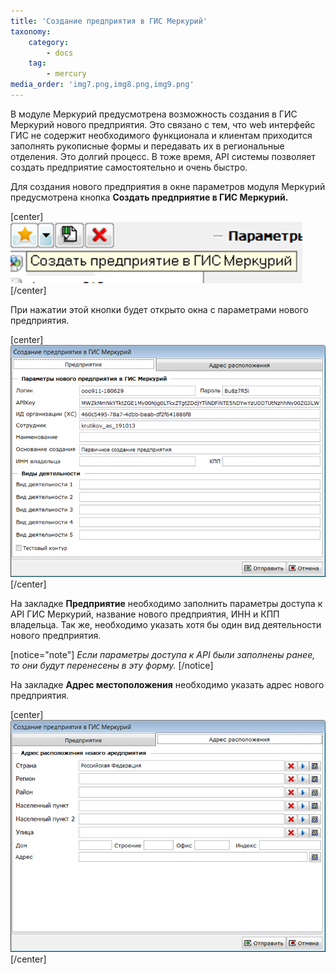 ```yaml
---
title: 'Создание предприятия в ГИС Меркурий'
taxonomy:
    category:
        - docs
    tag:
        - mercury
media_order: 'img7.png,img8.png,img9.png'
---
```


В модуле Меркурий предусмотрена возможность создания в ГИС Меркурий нового предприятия. Это связано с тем, что web интерфейс ГИС не содержит необходимого функционала и клиентам приходится заполнять рукописные формы и передавать их в региональные отделения. Это долгий процесс. В тоже время, API системы позволяет создать предприятие самостоятельно и очень быстро. 

Для создания нового предприятия в окне параметров модуля Меркурий предусмотрена кнопка **Создать предприятие в ГИС Меркурий.**

[center]
![](img7.png) 
[/center]

При нажатии этой кнопки будет открыто окна с параметрами нового предприятия.

[center]
![](img8.png)
[/center]

На закладке **Предприятие** необходимо заполнить параметры доступа к API ГИС Меркурий, название нового предприятия, ИНН и КПП владельца. Так же, необходимо указать хотя бы один вид деятельности нового предприятия. 

[notice="note"]
*Если параметры доступа к* *API* *были заполнены ранее, то они будут перенесены в эту форму.*
[/notice]

На закладке **Адрес местоположения** необходимо указать адрес нового предприятия.

[center]
![](img9.png)
[/center]
